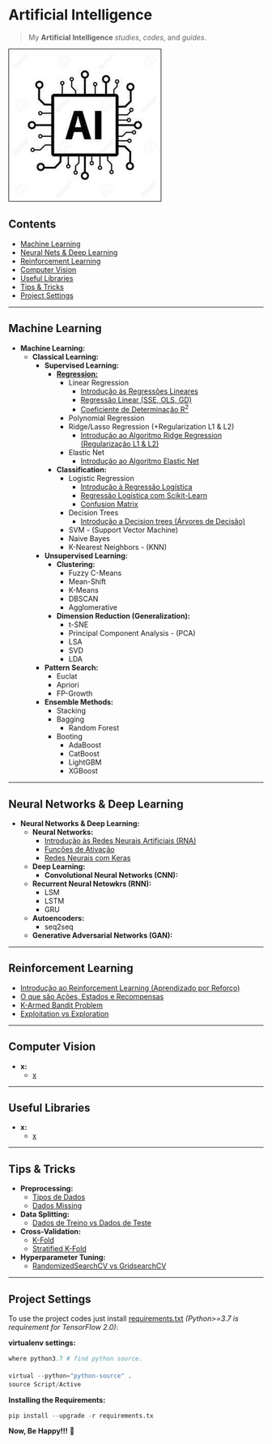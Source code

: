 # Artificial Intelligence

> My **Artificial Intelligence** *studies*, *codes*, and *guides*.

![project-logo](res/logo.jpg)

## Contents

 - [Machine Learning](#ml)
 - [Neural Nets & Deep Learning](#ann-dp)
 - [Reinforcement Learning](#drl)
 - [Computer Vision](#cv)
 - [Useful Libraries](#useful-libraries)
 - [Tips & Tricks](#tips-and-tricks)
 - [Project Settings](#settings)

---

<div id="ml"></div>

## Machine Learning

 - __Machine Learning:__
   - __Classical Learning:__
     - __Supervised Learning:__
       - __[Regression:](modules/regression)__
         - Linear Regression
           - [Introdução às Regressões Lineares](modules/linear-regression/intro-to-linear-regression.md)
           - [Regressão Linear (SSE, OLS, GD)](modules/linear-regression/linear-regression-sse-ols-gd.md)
           - [Coeficiente de Determinação R<sup>2</sup>](modules/linear-regression/r2.md)
         - Polynomial Regression
         - Ridge/Lasso Regression (+Regularization L1 & L2)
           - [Introdução ao Algoritmo Ridge Regression (Regularização L1 & L2)](modules/ridge-regression/intro-to-ridge-regression-l1-l2.md)
         - Elastic Net
           - [Introdução ao Algoritmo Elastic Net](modules/elastic-net/intro-to-elastic-net.md)
       - __Classification:__
         - Logistic Regression
           - [Introdução à Regressão Logística](modules/logistic-regression/intro-to-lr.md)
           - [Regressão Logística com Scikit-Learn](modules/logistic-regression/lr-w-sklearn.md)
           - [Confusion Matrix](modules/logistic-regression/confusion-matrix.md)
         - Decision Trees
           - [Introdução a Decision trees (Árvores de Decisão)](modules/decision-trees/intro-to-decision-trees.md)
         - SVM - (Support Vector Machine)
         - Naive Bayes
         - K-Nearest Neighbors - (KNN)
     - __Unsupervised Learning:__
       - __Clustering:__
         - Fuzzy C-Means
         - Mean-Shift
         - K-Means
         - DBSCAN
         - Agglomerative
       - __Dimension Reduction (Generalization):__
         - t-SNE
         - Principal Component Analysis - (PCA)
         - LSA
         - SVD
         - LDA
     - __Pattern Search:__
       - Euclat
       - Apriori
       - FP-Growth
     - __Ensemble Methods:__
       - Stacking  
       - Bagging  
         - Random Forest
       - Booting
         - AdaBoost
         - CatBoost
         - LightGBM
         - XGBoost

---

<div id="ann-dp"></div>

## Neural Networks & Deep Learning

 - __Neural Networks & Deep Learning:__
   - __Neural Networks:__
     - [Introdução às Redes Neurais Artificiais (RNA)](modules/neural-networks/intro-to-ann.md)
     - [Funções de Ativação](modules/neural-networks/activation-functions.md)
     - [Redes Neurais com Keras](modules/neural-networks/ann-with-keras.md)
   - __Deep Learning:__
     - __Convolutional Neural Networks (CNN):__
   - __Recurrent Neural Netowkrs (RNN):__
     - LSM
     - LSTM
     - GRU
   - __Autoencoders:__
     - seq2seq
   - __Generative Adversarial Networks (GAN):__

---

<div id="drl"></div>

## Reinforcement Learning

 - [Introdução ao Reinforcement Learning (Aprendizado por Reforço)](modules/rl/intro-to-rl.md)
 - [O que são Ações, Estados e Recompensas](modules/rl/actions-states-rewards.md)
 - [K-Armed Bandit Problem](modules/rl/k-armed-bandit-problem.md)
 - [Exploitation vs Exploration](modules/rl/exploitation-vs-exploration.md)

---

<div id="cv"></div>

## Computer Vision

 - **x:**
   - [x](#)

---

<div id="useful-libraries"></div>

## Useful Libraries

 - **x:**
   - [x](#)

---

<div id="tips-and-tricks"></div>

## Tips & Tricks

 - **Preprocessing:**
   - [Tipos de Dados](modules/preprocessing/data-types.md)
   - [Dados Missing](modules/preprocessing/missing-data.md)
 - **Data Splitting:**
   - [Dados de Treino vs Dados de Teste](modules/data-splitting/training-vs-test-sets.md)
 - **Cross-Validation:**
   - [K-Fold](modules/cross-validation/k-fold.md)
   - [Stratified K-Fold](modules/cross-validation/stratified-k-fold.md)
 - **Hyperparameter Tuning:**
   - [RandomizedSearchCV vs GridsearchCV](modules/hyperparameter-tuning/randomizedsearchcv-vs-gridsearchcv.md)

---

<div id="settings"></div>

## Project Settings

To use the project codes just install [requirements.txt](requirements.txt) *(Python>=3.7 is requirement for TensorFlow 2.0)*:

**virtualenv settings:**  
```python
where python3.7 # find python source.

virtual --python="python-source" .
source Script/Active
```

**Installing the Requirements:**  
```python
pip install --upgrade -r requirements.tx
```

**Now, Be Happy!!!** 😬
